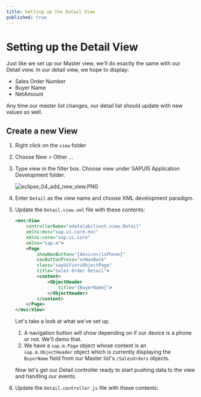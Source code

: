 ```yaml
---
title: Setting up the Detail View
published: true
---
```


# Setting up the Detail View

Just like we set up our Master view, we'll do exactly the same with our Detail view. In our detail view, we hope to display:

* Sales Order Number
* Buyer Name
* NetAmount

Any time our master list changes, our detail list should update with new values as well.

## Create a new View

1. Right click on the `view` folder
1. Choose New > Other &hellip;
1. Type view in the filter box. Choose view under SAPUI5 Application Development folder.

    ![eclipse_04_add_new_view.PNG]({{site.baseurl}}/img/eclipse_04_add_new_view.PNG)

1. Enter `Detail` as the view name and choose XML development paradigm.

1. Update the `Detail.view.xml` file with these contents:

    ```xml
    <mvc:View
        controllerName="odatalabclient.view.Detail"
        xmlns:mvc="sap.ui.core.mvc"
        xmlns:core="sap.ui.core"
        xmlns="sap.m">
        <Page
            showNavButton="{device>/isPhone}"
            navButtonPress="onNavBack"
            class="sapUiFioriObjectPage"
            title="Sales Order Detail">
            <content>
                <ObjectHeader
                    title="{BuyerName}">
                </ObjectHeader>
            </content>
        </Page>
    </mvc:View>
    ```

    Let's take a look at what we've set up.

    1. A navigation button will show depending on if our device is a phone or not. We'll demo that.
    1. We have a `sap.m.Page` object whose content is an `sap.m.ObjectHeader` object which is currently displaying the `BuyerName` field from our Master list's `/SalesOrders` objects.

    Now let's get our Detail controller ready to start pushing data to the view and handling our events.

1. Update the `Detail.controller.js` file with these contents:

